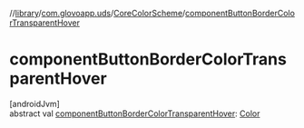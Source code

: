 //[library](../../../index.md)/[com.glovoapp.uds](../index.md)/[CoreColorScheme](index.md)/[componentButtonBorderColorTransparentHover](component-button-border-color-transparent-hover.md)

# componentButtonBorderColorTransparentHover

[androidJvm]\
abstract val [componentButtonBorderColorTransparentHover](component-button-border-color-transparent-hover.md): [Color](https://developer.android.com/reference/kotlin/androidx/compose/ui/graphics/Color.html)
